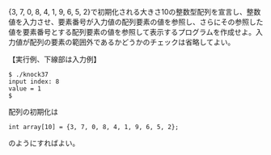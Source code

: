 {3, 7, 0, 8, 4, 1, 9, 6, 5, 2}で初期化される大きさ10の整数型配列を宣言し、整数値を入力させ、要素番号が入力値の配列要素の値を参照し、さらにその参照した値を要素番号とする配列要素の値を参照して表示するプログラムを作成せよ。入力値が配列の要素の範囲外であるかどうかのチェックは省略してよい。

【実行例、下線部は入力例】

```
$ ./knock37
input index: 8
value = 1
$
```

配列の初期化は

```
int array[10] = {3, 7, 0, 8, 4, 1, 9, 6, 5, 2};
```

のようにすればよい。
